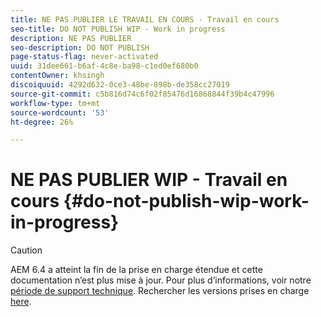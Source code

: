 ```yaml
---
title: NE PAS PUBLIER LE TRAVAIL EN COURS - Travail en cours
seo-title: DO NOT PUBLISH WIP - Work in progress
description: NE PAS PUBLIER
seo-description: DO NOT PUBLISH
page-status-flag: never-activated
uuid: 31dee661-b6af-4c8e-ba98-c1ed0ef680b0
contentOwner: khsingh
discoiquuid: 4292d632-0ce3-48be-898b-de358cc27019
source-git-commit: c5b816d74c6f02f85476d16868844f39b4c47996
workflow-type: tm+mt
source-wordcount: '53'
ht-degree: 26%

---
```



# NE PAS PUBLIER WIP - Travail en cours {#do-not-publish-wip-work-in-progress}

>[!CAUTION]
>
>AEM 6.4 a atteint la fin de la prise en charge étendue et cette documentation n’est plus mise à jour. Pour plus d’informations, voir notre [période de support technique](https://helpx.adobe.com/fr/support/programs/eol-matrix.html). Rechercher les versions prises en charge [here](https://experienceleague.adobe.com/docs/?lang=fr).

